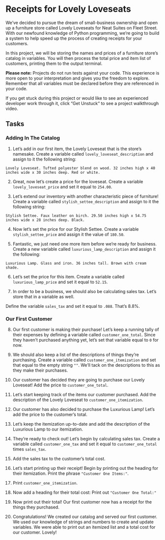 # Receipts for Lovely Loveseats
We’ve decided to pursue the dream of small-business ownership and open up a furniture store called Lovely Loveseats for Neat Suites on Fleet Street. With our newfound knowledge of Python programming, we’re going to build a system to help speed up the process of creating receipts for your customers.

In this project, we will be storing the names and prices of a furniture store’s catalog in variables. You will then process the total price and item list of customers, printing them to the output terminal.

**Please note:** Projects do not run tests against your code. This experience is more open to your interpretation and gives you the freedom to explore. Remember that all variables must be declared before they are referenced in your code.

If you get stuck during this project or would like to see an experienced developer work through it, click “Get Unstuck“ to see a project walkthrough video.

## Tasks

### Adding In The Catalog

1. Let’s add in our first item, the Lovely Loveseat that is the store’s namesake. Create a variable called ```lovely_loveseat_description``` and assign to it the following string:

```
Lovely Loveseat. Tufted polyester blend on wood. 32 inches high x 40 inches wide x 30 inches deep. Red or white.
```

2. Great, now let’s create a price for the loveseat. Create a variable ```lovely_loveseat_price``` and set it equal to ```254.00```.

3. Let’s extend our inventory with another characteristic piece of furniture! Create a variable called ```stylish_settee_description``` and assign to it the following string:
```
Stylish Settee. Faux leather on birch. 29.50 inches high x 54.75 inches wide x 28 inches deep. Black.
```

4. Now let’s set the price for our Stylish Settee. Create a variable ```stylish_settee_price``` and assign it the value of ```180.50```.

5. Fantastic, we just need one more item before we’re ready for business. Create a new variable called ```luxurious_lamp_description``` and assign it the following:
```
Luxurious Lamp. Glass and iron. 36 inches tall. Brown with cream shade.
```

6. Let’s set the price for this item. Create a variable called ```luxurious_lamp_price``` and set it equal to ```52.15```.

7. In order to be a business, we should also be calculating sales tax. Let’s store that in a variable as well.

Define the variable ```sales_tax``` and set it equal to ```.088```. That’s 8.8%.

### Our First Customer
8. Our first customer is making their purchase! Let’s keep a running tally of their expenses by defining a variable called ```customer_one_total```. Since they haven’t purchased anything yet, let’s set that variable equal to ```0``` for now.

9. We should also keep a list of the descriptions of things they’re purchasing. Create a variable called ```customer_one_itemization``` and set that equal to the empty string ```""```. We’ll tack on the descriptions to this as they make their purchases.

10. Our customer has decided they are going to purchase our Lovely Loveseat! Add the price to ```customer_one_total```.

11. Let’s start keeping track of the items our customer purchased. Add the description of the Lovely Loveseat to ```customer_one_itemization```.

12. Our customer has also decided to purchase the Luxurious Lamp! Let’s add the price to the customer’s total.

13. Let’s keep the itemization up-to-date and add the description of the Luxurious Lamp to our itemization.

14. They’re ready to check out! Let’s begin by calculating sales tax. Create a variable called ```customer_one_tax``` and set it equal to ```customer_one_total``` times ```sales_tax```.

15. Add the sales tax to the customer’s total cost.

16. Let’s start printing up their receipt! Begin by printing out the heading for their itemization. Print the phrase ```"Customer One Items:"```.

17. Print ```customer_one_itemization```.

18. Now add a heading for their total cost: Print out ```"Customer One Total:"```

19. Now print out their total! Our first customer now has a receipt for the things they purchased.

20. Congratulations! We created our catalog and served our first customer. We used our knowledge of strings and numbers to create and update variables. We were able to print out an itemized list and a total cost for our customer. Lovely!
